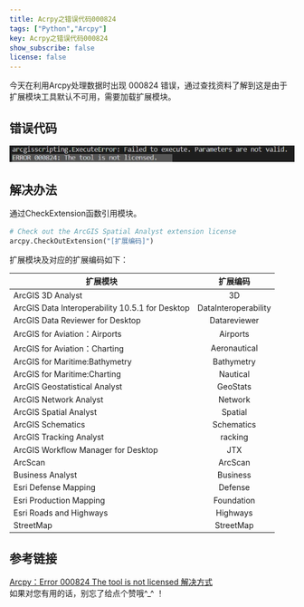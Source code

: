```yaml
---
title: Acrpy之错误代码000824
tags: ["Python","Arcpy"]
key: Acrpy之错误代码000824
show_subscribe: false
license: false
---
```

今天在利用Arcpy处理数据时出现 000824 错误，通过查找资料了解到这是由于扩展模块工具默认不可用，需要加载扩展模块。  
<!--more-->
## 错误代码
![错误提示](\assets\images\Acrpy之错误代码000824\错误提示.jpg)  
## 解决办法
通过CheckExtension函数引用模块。
```python
# Check out the ArcGIS Spatial Analyst extension license
arcpy.CheckOutExtension("[扩展编码]")
```
扩展模块及对应的扩展编码如下：  

|扩展模块|扩展编码|  
| ------ | :----: |  
|ArcGIS 3D Analyst|3D|  
|ArcGIS Data Interoperability 10.5.1 for Desktop|DataInteroperability|  
|ArcGIS Data Reviewer for Desktop|Datareviewer|  
|ArcGIS for Aviation：Airports|Airports|  
|ArcGIS for Aviation：Charting|Aeronautical|  
|ArcGIS for Maritime:Bathymetry|Bathymetry|  
|ArcGIS for Maritime:Charting|Nautical|  
|ArcGIS Geostatistical Analyst|GeoStats|  
|ArcGIS Network Analyst|Network|  
|ArcGIS Spatial Analyst|Spatial|  
|ArcGIS Schematics|Schematics|  
|ArcGIS Tracking Analyst|racking|  
|ArcGIS Workflow Manager for Desktop|JTX|  
|ArcScan|ArcScan|  
|Business Analyst|Business|  
|Esri Defense Mapping|Defense|  
|Esri Production Mapping|Foundation|  
|Esri Roads and Highways|Highways|  
|StreetMap|StreetMap|  
## 参考链接
[Arcpy：Error 000824 The tool is not licensed 解决方式](https://blog.xiewei.link/index.php/archives/304/)  
如果对您有用的话，别忘了给点个赞哦^_^ ！
